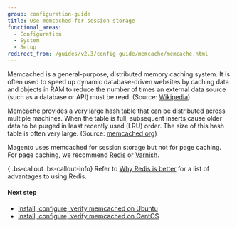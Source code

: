```yaml
---
group: configuration-guide
title: Use memcached for session storage
functional_areas:
  - Configuration
  - System
  - Setup
redirect_from: /guides/v2.3/config-guide/memcache/memcache.html
---
```


Memcached is a general-purpose, distributed memory caching system. It is often used to speed up dynamic database-driven websites by caching data and objects in RAM to reduce the number of times an external data source (such as a database or API) must be read. (Source: [Wikipedia](https://en.wikipedia.org/wiki/Memcached))

Memcache provides a very large hash table that can be distributed across multiple machines. When the table is full, subsequent inserts cause older data to be purged in least recently used (LRU) order. The size of this hash table is often very large. (Source: [memcached.org](http://memcached.org/))

Magento uses memcached for session storage but not for page caching. For page caching, we recommend [Redis]({{page.baseurl}}/configure/caching/redis.html) or [Varnish]({{page.baseurl}}/configure/caching/varnish.html).

{:.bs-callout .bs-callout-info}
Refer to [Why Redis is better]({{page.baseurl}}/configure/caching/redis.html#why-redis-is-better) for a list of advantages to using Redis.

#### Next step

* [Install, configure, verify memcached on Ubuntu]({{page.baseurl}}/configure/caching/session-storage/memcache-ubuntu.html)
* [Install, configure, verify memcached on CentOS]({{page.baseurl}}/configure/caching/session-storage/memcache-centos.html)

